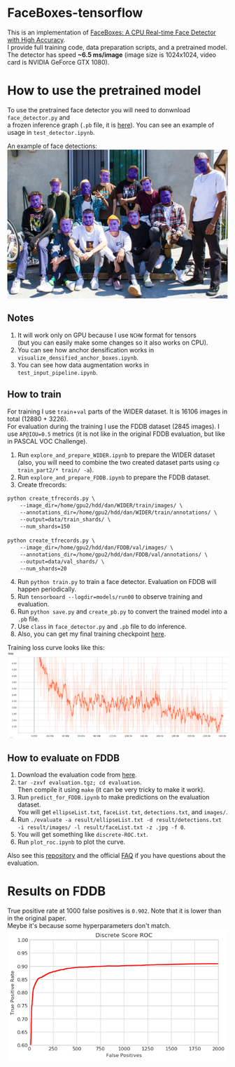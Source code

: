 # FaceBoxes-tensorflow

This is an implementation of [FaceBoxes: A CPU Real-time Face Detector with High Accuracy](https://arxiv.org/abs/1708.05234).  
I provide full training code, data preparation scripts, and a pretrained model.  
The detector has speed **~6.5 ms/image** (image size is 1024x1024, video card is NVIDIA GeForce GTX 1080).

# How to use the pretrained model

To use the pretrained face detector you will need to donwnload `face_detector.py` and  
a frozen inference graph (`.pb` file, it is [here](https://drive.google.com/drive/folders/1DYdxvMXm6n6BsOy4dOTbN9h43F0CoUoK?usp=sharing)). You can see an example of usage in `test_detector.ipynb`.

An example of face detections:
![example](brockhampton_with_boxes.jpg)

## Notes

1. It will work only on GPU because I use `NCHW` format for tensors  
(but you can easily make some changes so it also works on CPU).
2. You can see how anchor densification works in `visualize_densified_anchor_boxes.ipynb`.
3. You can see how data augmentation works in `test_input_pipeline.ipynb`.

## How to train

For training I use `train`+`val` parts of the WIDER dataset.
It is 16106 images in total (12880 + 3226).  
For evaluation during the training I use the FDDB dataset (2845 images).
I use `AP@IOU=0.5` metrics (it is not like in the original FDDB evaluation, but like in PASCAL VOC Challenge).


1. Run `explore_and_prepare_WIDER.ipynb` to prepare the WIDER dataset   
(also, you will need to combine the two created dataset parts using `cp train_part2/* train/ -a`).
2. Run `explore_and_prepare_FDDB.ipynb` to prepare the FDDB dataset.
3. Create tfrecords:
  ```
  python create_tfrecords.py \
      --image_dir=/home/gpu2/hdd/dan/WIDER/train/images/ \
      --annotations_dir=/home/gpu2/hdd/dan/WIDER/train/annotations/ \
      --output=data/train_shards/ \
      --num_shards=150

  python create_tfrecords.py \
      --image_dir=/home/gpu2/hdd/dan/FDDB/val/images/ \
      --annotations_dir=/home/gpu2/hdd/dan/FDDB/val/annotations/ \
      --output=data/val_shards/ \
      --num_shards=20
  ```
4. Run `python train.py` to train a face detector. Evaluation on FDDB will happen periodically.
5. Run `tensorboard --logdir=models/run00` to observe training and evaluation.
6. Run `python save.py` and `create_pb.py` to convert the trained model into a `.pb` file.
7. Use `class` in `face_detector.py` and `.pb` file to do inference.
8. Also, you can get my final training checkpoint [here](https://drive.google.com/drive/folders/1DYdxvMXm6n6BsOy4dOTbN9h43F0CoUoK?usp=sharing).

Training loss curve looks like this:
![loss](training_loss.png)

## How to evaluate on FDDB

1. Download the evaluation code from [here](http://vis-www.cs.umass.edu/fddb/results.html).
2. `tar -zxvf evaluation.tgz; cd evaluation`.  
Then compile it using `make` (it can be very tricky to make it work).
3. Run `predict_for_FDDB.ipynb` to make predictions on the evaluation dataset.  
You will get `ellipseList.txt`, `faceList.txt`, `detections.txt`, and `images/`.
4. Run `./evaluate -a result/ellipseList.txt -d result/detections.txt -i result/images/ -l result/faceList.txt -z .jpg -f 0`.
5. You will get something like `discrete-ROC.txt`.
6. Run `plot_roc.ipynb` to plot the curve.

Also see this [repository](https://github.com/pkdogcom/fddb-evaluate) and the official [FAQ](http://vis-www.cs.umass.edu/fddb/faq.html) if you have questions about the evaluation.

# Results on FDDB
True positive rate at 1000 false positives is `0.902`.
Note that it is lower than in the original paper.  
Meybe it's because some hyperparameters don't match. 
![roc](roc.png)
